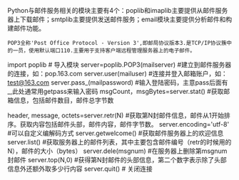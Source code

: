 Python与邮件服务相关的模块主要有4个：poplib和imaplib主要提供从邮件服务器上下载邮件；smtplib主要提供发送邮件服务；email模块主要提供分析邮件和构建邮件功能。

    POP3全称'Post Office Protocol - Version 3',即邮局协议版本3.是TCP/IP协议簇中的一员，使用默认端口110.主要用于支持客户端远程管理服务器上的电子邮件。

import poplib    # 导入模块
server=poplib.POP3(mailserver)    #建立到邮件服务器的连接，如：pop.163.com
server.user(mailuser)    #连接并登入邮箱账户，如：test@163.com
server.pass_(mailpassword)  #输入登陆密码，主意pass后面有_,此处通常用getpass来输入密码
msgCount，msgBytes=server.stat()  #获取邮箱信息，包括邮件数目，邮件总字节数

header, message, octets=server.retr(N)   #获取第N封邮件信息，邮件从1开始排序。获取内容包括邮件头部，邮件内容，邮件字节数。
server.encoding='utf-8'   #可以自定义编解码方式
server.getwelcome()  #获取邮件服务器上的欢迎信息
server.list()      #获取服务器上的邮件列表，其中主要包含邮件编号（retr的时候用的N），邮件的大小（bytes）
server.dele(msgnum)   #在服务器上删除第msgnum封邮件
server.top(N,0)     #获得第N封邮件的头部信息，第二个数字表示除了头部信息外还额外取多少行内容
server.quit()      # 关闭连接
